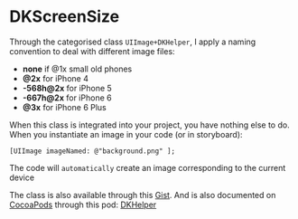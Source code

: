 DKScreenSize
============


Through the categorised class `UIImage+DKHelper`, I apply a naming convention to deal with different image files:

* **none** if @1x small old phones
* **@2x** for iPhone 4
* **-568h@2x** for iPhone 5
* **-667h@2x** for iPhone 6
* **@3x** for iPhone 6 Plus

When this class is integrated into your project, you have nothing else to do.
When you instantiate an image in your code (or in storyboard):

    [UIImage imageNamed: @"background.png" ];

The code will `automatically` create an image corresponding to the current device

The class is also available through this [Gist][3].
And is also documented on [CocoaPods][1] through this pod: [DKHelper][2]

  [1]: http://cocoadocs.org/docsets/DKHelper/0.7.5/Categories/UIImage+DKHelper.html
  [2]: https://github.com/kevindelord/DKHelper
  [3]: https://gist.github.com/kevindelord/fe2e691d06ab745fbb00